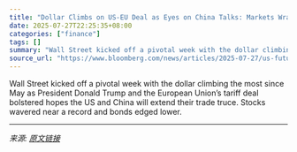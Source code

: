 ```yaml
---
title: "Dollar Climbs on US-EU Deal as Eyes on China Talks: Markets Wrap"
date: 2025-07-27T22:25:35+08:00
categories: ["finance"]
tags: []
summary: "Wall Street kicked off a pivotal week with the dollar climbing the most since May as President Donald Trump and the European Union’s tariff deal bolstered hopes the US and China will extend their trad"
source_url: "https://www.bloomberg.com/news/articles/2025-07-27/us-futures-climb-after-trump-agrees-eu-tariff-deal-markets-wrap"
---
```


Wall Street kicked off a pivotal week with the dollar climbing the most since May as President Donald Trump and the European Union’s tariff deal bolstered hopes the US and China will extend their trade truce. Stocks wavered near a record and bonds edged lower.

---

*来源: [原文链接](https://www.bloomberg.com/news/articles/2025-07-27/us-futures-climb-after-trump-agrees-eu-tariff-deal-markets-wrap)*
